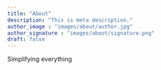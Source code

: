 ```yaml
---
title: "About"
description: "This is meta description."
author_image : "images/about/author.jpg"
author_signature : "images/about/signature.png"
draft: false
---
```


Simplifying everything